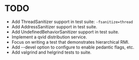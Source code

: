# TODO

* Add ThreadSanitizer support in test suite: `-fsanitize=thread`
* Add AddressSanitizer support in test suite.
* Add UndefinedBehaviorSanitizer support in test suite.
* Implement a qvid distribution service.
* Focus on writing a test that demonstrates hierarchical RMI.
* Add --devel option to configure to enable pedantic flags, etc.
* Add valgrind and helgrind tests to suite.
